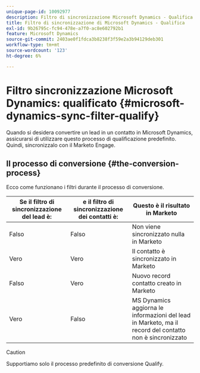 ```yaml
---
unique-page-id: 10092977
description: Filtro di sincronizzazione Microsoft Dynamics - Qualifica - Documentazione Marketo - Documentazione del prodotto
title: Filtro di sincronizzazione di Microsoft Dynamics - Qualifica
exl-id: 9b26795c-fc94-478e-a7f0-ac8e602792b1
feature: Microsoft Dynamics
source-git-commit: 2403ae0f1fdca3b8238f3f59e2a3b94129deb301
workflow-type: tm+mt
source-wordcount: '123'
ht-degree: 6%

---
```


# Filtro sincronizzazione Microsoft Dynamics: qualificato {#microsoft-dynamics-sync-filter-qualify}

Quando si desidera convertire un lead in un contatto in Microsoft Dynamics, assicurarsi di utilizzare questo processo di qualificazione predefinito. Quindi, sincronizzalo con il Marketo Engage.

## Il processo di conversione {#the-conversion-process}

Ecco come funzionano i filtri durante il processo di conversione.

| Se il filtro di sincronizzazione del lead è: | e il filtro di sincronizzazione dei contatti è: | Questo è il risultato in Marketo |
|---|---|---|
| Falso | Falso | Non viene sincronizzato nulla in Marketo |
| Vero | Vero | Il contatto è sincronizzato in Marketo |
| Falso | Vero | Nuovo record contatto creato in Marketo |
| Vero | Falso | MS Dynamics aggiorna le informazioni del lead in Marketo, ma il record del contatto non è sincronizzato |

>[!CAUTION]
>
>Supportiamo solo il processo predefinito di conversione Qualify.

